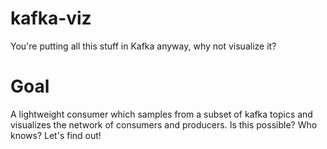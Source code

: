 # kafka-viz #

You're putting all this stuff in Kafka anyway, why not visualize it?

# Goal #

A lightweight consumer which samples from a subset of kafka topics and
visualizes the network of consumers and producers. Is this possible?  Who
knows? Let's find out!
